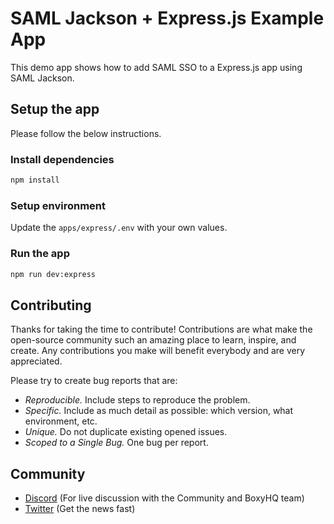 # SAML Jackson + Express.js Example App

This demo app shows how to add SAML SSO to a Express.js app using SAML Jackson.

## Setup the app

Please follow the below instructions.

### Install dependencies

```bash
npm install
```

### Setup environment

Update the `apps/express/.env` with your own values.

### Run the app

```bash
npm run dev:express
```

## Contributing

Thanks for taking the time to contribute! Contributions are what make the open-source community such an amazing place to learn, inspire, and create. Any contributions you make will benefit everybody and are very appreciated.

Please try to create bug reports that are:

- _Reproducible._ Include steps to reproduce the problem.
- _Specific._ Include as much detail as possible: which version, what environment, etc.
- _Unique._ Do not duplicate existing opened issues.
- _Scoped to a Single Bug._ One bug per report.

## Community

- [Discord](https://discord.gg/uyb7pYt4Pa) (For live discussion with the Community and BoxyHQ team)
- [Twitter](https://twitter.com/BoxyHQ) (Get the news fast)
